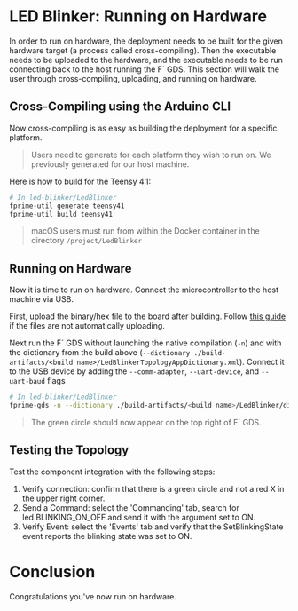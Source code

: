 # LED Blinker: Running on Hardware

In order to run on hardware, the deployment needs to be built for the given hardware target (a process called cross-compiling). Then the executable needs to be uploaded to the hardware, and the executable needs to be run connecting back to the host running the F´ GDS. This section will walk the user through cross-compiling, uploading, and running on hardware.

## Cross-Compiling using the Arduino CLI

Now cross-compiling is as easy as building the deployment for a specific platform.

> Users need to generate for each platform they wish to run on.  We previously generated for our host machine.

Here is how to build for the Teensy 4.1:

```bash
# In led-blinker/LedBlinker
fprime-util generate teensy41
fprime-util build teensy41
```
> macOS users must run from within the Docker container in the directory `/project/LedBlinker`

## Running on Hardware

Now it is time to run on hardware. Connect the microcontroller to the host machine via USB.

First, upload the binary/hex file to the board after building. Follow [this guide](./uploading-to-board.md) if the files are not automatically uploading.

Next run the F´ GDS without launching the native compilation (`-n`) and with the dictionary from the build above (`--dictionary ./build-artifacts/<build name>/LedBlinkerTopologyAppDictionary.xml`). Connect it to the USB device by adding the `--comm-adapter`, `--uart-device`, and `--uart-baud` flags

```bash
# In led-blinker/LedBlinker
fprime-gds -n --dictionary ./build-artifacts/<build name>/LedBlinker/dict/LedBlinkerAppDictionary.xml --comm-adapter uart --uart-device /dev/ttyACM0 --uart-baud 115200
```

>  The green circle should now appear on the top right of F´ GDS.

## Testing the Topology

Test the component integration with the following steps:

1. Verify connection: confirm that there is a green circle and not a red X in the upper right corner.
2. Send a Command: select the 'Commanding' tab, search for led.BLINKING_ON_OFF and send it with the argument set to ON.
3. Verify Event: select the 'Events' tab and verify that the SetBlinkingState event reports the blinking state was set to ON.


# Conclusion

Congratulations you've now run on hardware.
